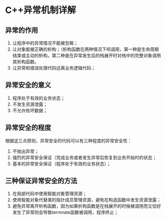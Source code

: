 # C++异常机制详解
## 异常的作用
1. 让程序中的异常情况不能被忽略；
2. 让对象能被正确的析构；（析构函数在两种情况下呗调用，第一种是生命周期结束或主动的析构，第二种是在异常发生后的栈展开时对栈中的完整对象调用其析构函数。
3. 让异常和错误处理代码远离业务逻辑代码；

## 异常安全的意义
1. 程序处于有效的业务状态；
2. 不发生资源泄露；
3. 不允许败坏数据；

## 异常安全的程度
根据这三点原则，异常安全的代码可以有三种程度的异常安全性：
1. 不抛出异常；
2. 强烈的异常安全保证（完成业务或者发生异常后恢复到业务开始时的状态；
3. 基本的异常安全保证（程序处于有效的业务状态）；

## 三种保证异常安全的方法
1. 在局部代码中使用智能对象管理资源；
2. 使用智能对象代替类的指针成员管理资源，避免在构造函数中发生资源泄露；
3. 避免异常离开析构函数，因为如果析构函数是在栈展开的时候被调用而又恰好发生了异常则会导致termnate函数被调用，程序终止；